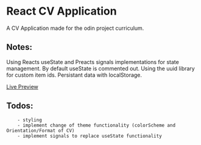 # React CV Application

A CV Application made for the odin project curriculum.

## Notes:
Using Reacts useState and Preacts signals implementations for state management. By default useState is commented out.
Using the uuid library for custom item ids.
Persistant data with localStorage.

[Live Preview]()

## Todos:

```
    - styling
    - implement change of theme functionality (colorScheme and Orientation/Format of CV)
    - implement signals to replace useState functionality
```


